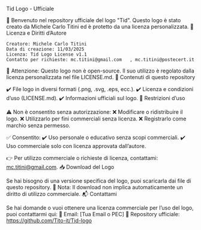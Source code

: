 Tid Logo - Ufficiale

🚀 Benvenuto nel repository ufficiale del logo "Tid". Questo logo è stato creato da Michele Carlo Titini ed è protetto da una licenza personalizzata.
📜 Licenza e Diritti d’Autore

    Creatore: Michele Carlo Titini
    Data di creazione: 11/03/2025
    Licenza: Tid Logo License v1.1
    Contatto per richieste: mc.titini@gmail.com   , mc.titini@postecert.it

📌 Attenzione: Questo logo non è open-source. Il suo utilizzo è regolato dalla licenza personalizzata nel file LICENSE.md.
📂 Contenuti di questo repository

✔️ File logo in diversi formati (.png, .svg, .eps, ecc.).
✔️ Licenza e condizioni d’uso (LICENSE.md).
✔️ Informazioni ufficiali sul logo.
🚫 Restrizioni d’uso

⚠️ Non è consentito senza autorizzazione:
❌ Modificare o ridistribuire il logo.
❌ Utilizzarlo per fini commerciali senza licenza.
❌ Registrarlo come marchio senza permesso.

✅ Consentito:
✔️ Uso personale o educativo senza scopi commerciali.
✔️ Uso commerciale solo con licenza approvata dall’autore.

👉 Per utilizzo commerciale o richieste di licenza, contattami: mc.titini@gmail.com.
📥 Download del Logo

Se hai bisogno di una versione specifica del logo, puoi scaricarla dai file di questo repository.
📌 Nota: Il download non implica automaticamente un diritto di utilizzo commerciale.
📬 Contattami

Se hai domande o vuoi ottenere una licenza commerciale per l’uso del logo, puoi contattarmi qui:
📩 Email: [Tua Email o PEC]
🔗 Repository ufficiale: https://github.com/Tito-it/Tid-logo
